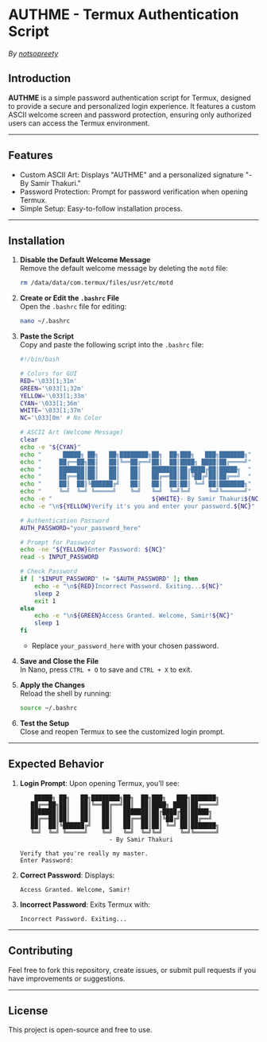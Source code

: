 # AUTHME - Termux Authentication Script  
*By [notsopreety](https://github.com/notsopreety)*  

## Introduction  
**AUTHME** is a simple password authentication script for Termux, designed to provide a secure and personalized login experience. It features a custom ASCII welcome screen and password protection, ensuring only authorized users can access the Termux environment.  

---

## Features  
- Custom ASCII Art: Displays "AUTHME" and a personalized signature "- By Samir Thakuri."  
- Password Protection: Prompt for password verification when opening Termux.  
- Simple Setup: Easy-to-follow installation process.  

---

## Installation  

1. **Disable the Default Welcome Message**  
   Remove the default welcome message by deleting the `motd` file:  
   ```bash
   rm /data/data/com.termux/files/usr/etc/motd
   ```

2. **Create or Edit the `.bashrc` File**  
   Open the `.bashrc` file for editing:  
   ```bash
   nano ~/.bashrc
   ```

3. **Paste the Script**  
   Copy and paste the following script into the `.bashrc` file:

   ```bash
   #!/bin/bash

   # Colors for GUI
   RED='\033[1;31m'
   GREEN='\033[1;32m'
   YELLOW='\033[1;33m'
   CYAN='\033[1;36m'
   WHITE='\033[1;37m'
   NC='\033[0m' # No Color

   # ASCII Art (Welcome Message)
   clear
   echo -e "${CYAN}"
   echo "      █████╗ ██╗   ██╗████████╗██╗  ██╗███╗   ███╗███████╗"
   echo "     ██╔══██╗██║   ██║╚══██╔══╝██║  ██║████╗ ████║██╔════╝"
   echo "     ███████║██║   ██║   ██║   ███████║██╔████╔██║█████╗  "
   echo "     ██╔══██║██║   ██║   ██║   ██╔══██║██║╚██╔╝██║██╔══╝  "
   echo "     ██║  ██║╚██████╔╝   ██║   ██║  ██║██║ ╚═╝ ██║███████╗"
   echo "     ╚═╝  ╚═╝ ╚═════╝    ╚═╝   ╚═╝  ╚═╝╚═╝     ╚═╝╚══════╝"
   echo -e "                            ${WHITE}- By Samir Thakuri${NC}"
   echo -e "\n${YELLOW}Verify it's you and enter your password.${NC}"

   # Authentication Password
   AUTH_PASSWORD="your_password_here"

   # Prompt for Password
   echo -ne "${YELLOW}Enter Password: ${NC}"
   read -s INPUT_PASSWORD

   # Check Password
   if [ "$INPUT_PASSWORD" != "$AUTH_PASSWORD" ]; then
       echo -e "\n${RED}Incorrect Password. Exiting...${NC}"
       sleep 2
       exit 1
   else
       echo -e "\n${GREEN}Access Granted. Welcome, Samir!${NC}"
       sleep 1
   fi
   ```

   - Replace `your_password_here` with your chosen password.

4. **Save and Close the File**  
   In Nano, press `CTRL + O` to save and `CTRL + X` to exit.

5. **Apply the Changes**  
   Reload the shell by running:  
   ```bash
   source ~/.bashrc
   ```

6. **Test the Setup**  
   Close and reopen Termux to see the customized login prompt.

---

## Expected Behavior  
1. **Login Prompt**: Upon opening Termux, you’ll see:  
   ```
       █████╗ ██╗   ██╗████████╗██╗  ██╗███╗   ███╗███████╗
      ██╔══██╗██║   ██║╚══██╔══╝██║  ██║████╗ ████║██╔════╝
      ███████║██║   ██║   ██║   ███████║██╔████╔██║█████╗  
      ██╔══██║██║   ██║   ██║   ██╔══██║██║╚██╔╝██║██╔══╝  
      ██║  ██║╚██████╔╝   ██║   ██║  ██║██║ ╚═╝ ██║███████╗
      ╚═╝  ╚═╝ ╚═════╝    ╚═╝   ╚═╝  ╚═╝╚═╝     ╚═╝╚══════╝
                            - By Samir Thakuri

   Verify that you're really my master.
   Enter Password:
   ```

2. **Correct Password**: Displays:
   ```
   Access Granted. Welcome, Samir!
   ```

3. **Incorrect Password**: Exits Termux with:
   ```
   Incorrect Password. Exiting...
   ```

---

## Contributing  
Feel free to fork this repository, create issues, or submit pull requests if you have improvements or suggestions.  

---

## License  
This project is open-source and free to use.  
